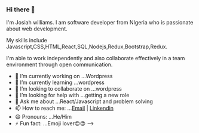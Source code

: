 ### Hi there 👋

I'm Josiah williams. I am software developer from NIgeria who is passionate about web development.

My skills include Javascript,CSS,HTML,React,SQL,Nodejs,Redux,Bootstrap,Redux.

I'm able to work independently and also collaborate effectively in a team environment through open communication.


- 🔭 I’m currently working on ...Wordpress
- 🌱 I’m currently learning ...wordpress
- 👯 I’m looking to collaborate on ...wordpress
- 🤔 I’m looking for help with ...getting a new role
- 💬 Ask me about ...React/Javascript and problem solving
- 📫 How to reach me: ...[Email](mailto:Josiahdamiwilliams@gmail.com) | [Linkendin](https://www.linkedin.com/in/josiah-williams/)
- 😄 Pronouns: ...He/Him
- ⚡ Fun fact: ...Emoji lover😍😍
-->
